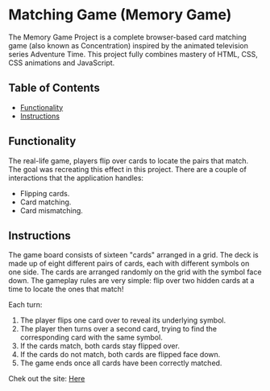 # Matching Game (Memory Game)

The Memory Game Project is a complete browser-based card matching game (also known as Concentration) inspired by the animated television series Adventure Time. This project fully combines mastery of HTML, CSS, CSS animations and JavaScript.

## Table of Contents

* [Functionality](#functionality)
* [Instructions](#instructions)

## Functionality

The real-life game, players flip over cards to locate the pairs that match. The goal was recreating this effect in this project. There are a couple of interactions that the application handles:

* Flipping cards.
* Card matching.
* Card mismatching.

## Instructions

The game board consists of sixteen "cards" arranged in a grid. The deck is made up of eight different pairs of cards, each with different symbols on one side. The cards are arranged randomly on the grid with the symbol face down. The gameplay rules are very simple: flip over two hidden cards at a time to locate the ones that match!

Each turn:
1. The player flips one card over to reveal its underlying symbol.
2. The player then turns over a second card, trying to find the corresponding card with the same symbol.
3. If the cards match, both cards stay flipped over.
4. If the cards do not match, both cards are flipped face down.
5. The game ends once all cards have been correctly matched.


Chek out the site: [Here](https://bigapplemonkey.github.io/matching-game/)

